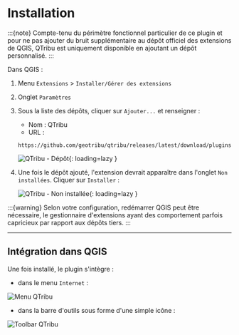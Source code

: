 # Installation

:::{note}
Compte-tenu du périmètre fonctionnel particulier de ce plugin et pour ne pas ajouter du bruit supplémentaire au dépôt officiel des extensions de QGIS, QTribu est uniquement disponible en ajoutant un dépôt personnalisé.
:::

Dans QGIS :

1. Menu `Extensions` > `Installer/Gérer des extensions`
2. Onglet `Paramètres`
3. Sous la liste des dépôts, cliquer sur `Ajouter...` et renseigner :
    * Nom : QTribu
    * URL :  

    ```
    https://github.com/geotribu/qtribu/releases/latest/download/plugins.xml
    ```

    ![QTribu - Dépôt](https://cdn.geotribu.fr/img/tuto/qgis_plugins_repository/qgis_plugins_repository_qtribu.png "QTribu - Dépôt"){: loading=lazy }

4. Une fois le dépôt ajouté, l'extension devrait apparaître dans l'onglet `Non installées`. Cliquer sur `Installer` :

    ![QTribu - Non installée](https://cdn.geotribu.fr/img/tuto/qgis_plugins_repository/qgis_plugins_available_qtribu.png "QTribu - Non installée"){: loading=lazy }

:::{warning}
Selon votre configuration, redémarrer QGIS peut être nécessaire, le gestionnaire d'extensions ayant des comportement parfois capricieux par rapport aux dépôts tiers.
:::

----

## Intégration dans QGIS

Une fois installé, le plugin s'intègre :

* dans le menu `Internet` :

![Menu QTribu](https://cdn.geotribu.fr/img/projets-geotribu/plugin_qtribu/qtribu_menu_plugin.png "Menu QTribu")

* dans la barre d'outils sous forme d'une simple icône :

![Toolbar QTribu](https://cdn.geotribu.fr/img/projets-geotribu/plugin_qtribu/qtribu_toolbar.png "Toolbar QTribu")
